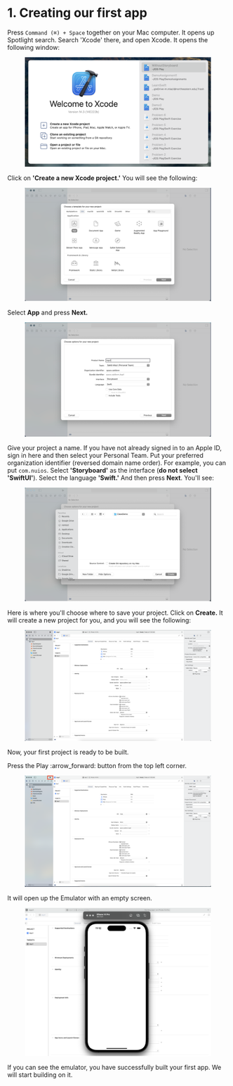 # 1. Creating our first app

Press `Command (⌘) + Space` together on your Mac computer. It opens up Spotlight search. Search 'Xcode' there, and open Xcode. It opens the following window:

<figure><img src="../../.gitbook/assets/Screenshot 2023-05-09 at 10.51.51 AM (1).png" alt=""><figcaption></figcaption></figure>

Click on **'Create a new Xcode project.'** You will see the following:

<figure><img src="../../.gitbook/assets/Screenshot 2023-05-09 at 10.55.45 AM (1).png" alt=""><figcaption></figcaption></figure>

Select **App** and press **Next.**

<figure><img src="../../.gitbook/assets/Screenshot 2023-05-09 at 10.57.39 AM (1).png" alt=""><figcaption></figcaption></figure>

Give your project a name. If you have not already signed in to an Apple ID, sign in here and then select your Personal Team. Put your preferred organization identifier (reversed domain name order). For example, you can put `com.nuios`. Select **'Storyboard'** as the interface (**do not select 'SwiftUI'**). Select the language **'Swift.'** And then press **Next**. You'll see:

<figure><img src="../../.gitbook/assets/Screenshot 2023-05-09 at 11.04.18 AM (1).png" alt=""><figcaption></figcaption></figure>

Here is where you'll choose where to save your project. Click on **Create.** It will create a new project for you, and you will see the following:

<figure><img src="../../.gitbook/assets/Screenshot 2023-05-09 at 11.05.36 AM (1).png" alt=""><figcaption></figcaption></figure>

Now, your first project is ready to be built.

Press the Play :arrow\_forward: button from the top left corner.

<figure><img src="../../.gitbook/assets/Screenshot 2023-05-09 at 11.07.39 AM (1).png" alt=""><figcaption></figcaption></figure>

It will open up the Emulator with an empty screen.

<figure><img src="../../.gitbook/assets/Screenshot 2023-05-09 at 11.12.10 AM (1).png" alt=""><figcaption></figcaption></figure>

If you can see the emulator, you have successfully built your first app. We will start building on it.
